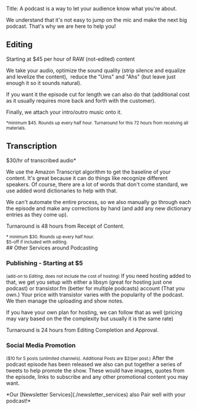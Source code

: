 Title: A podcast is a way to let your audience know what you're about.

We understand that it's not easy to jump on the mic and make the next big podcast. That's why we are here to help you!
<div class="card-deck">

<div class="card">
<h2 class="px-2 card-title bg-dark text-light">Editing</h2>
<div class="card-body">
<span class="font-italic">Starting at $45 per hour of RAW (not-edited) content</span> 

<p>
We take your audio, optimize the sound quality (strip silence and equalize and levelize the content),  reduce the "Ums" and "Ahs" (but leave just enough it so it sounds natural).
</p>

<p>
If you want it the episode cut for length we can also do that (additional cost as it usually requires more back and forth with the customer).
</p>

<p>
Finally, we attach your intro/outro music onto it.
</p>

<p>
</p>
</div>
<small class="card-footer font-italic">*minimum $45. Rounds up every half hour. Turnaround for this 72 hours from receiving all materials.</small>
</div>

<div class="card">
<h2 class="px-2 card-title bg-dark text-light">Transcription</h2>
<span class="font-italic">$30/hr of transcribed audio*</span>
<div class="card-body">
<p>
We use the Amazon Transcript algorithm to get the baseline of your content. It's great because it can do things like recognize different speakers. Of course, there are a lot of words that don't come standard, we use added word dictionaries to help with that.

We can't automate the entire process, so we also manually go through each the episode and make any corrections by hand (and add any new dictionary entries as they come up).  

Turnaround is 48 hours from Receipt of Content. 
</div>
<small class="card-footer"> * minimum $30. Rounds up every half hour.</br>
$5-off if included with editing.</small>
</div>
</div>
## Other Services around Podcasting

### Publishing - Starting at $5
<small>(add-on to <em>Editing</em>, does not include the cost of hosting)</small>
If you need hosting added to that, we get you setup with either a libsyn (great for hosting just one podcast) or transistor.fm (better for multiple podcasts) account (That you own.) Your price with transistor varies with the popularity of the podcast. We then manage the uploading and show notes.

If you have your own plan for hosting, we can follow that as well (pricing may vary based on the the complexity but usually it is the same rate)

Turnaround is 24 hours from Editing Completion and Approval.

### Social Media Promotion
<small>($10 for 5 posts (unlimited channels). Additional Posts are $2/per post.)</small>
After the podcast episode has been released we also can put together a series of tweets to help promote the show. These would have images, quotes from the episode, links to subscribe and any other promotional content you may want. 

</div>
*Our [Newsletter Services](./newsletter_services) also Pair well with your podcast!* 

